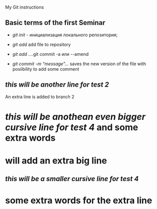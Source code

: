 My Git instructions

## Basic terms of the first Seminar

* *git init* - инициализация локального репозитория;

* *git add* add file to repository

* *git add* ....git commit -a или --amend

* *git commit -m “message”...* saves the new version of the file with posiibility to add some comment
## *this will be another  line for test 2*

An extra line is added to branch 2
#  *this will be anothean even bigger cursive line for test 4* and some extra words

# will add an extra big line
##  *this will be a smaller cursive line for test 4*

# some extra words for the extra line 
